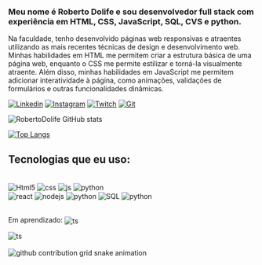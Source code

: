 ### <p>Meu nome é Roberto Dolife e sou desenvolvedor full stack com experiência em HTML, CSS, JavaScript, SQL, CVS e python.</p>

<p>Na faculdade, tenho desenvolvido páginas web responsivas e atraentes utilizando as mais recentes técnicas de design e desenvolvimento web. Minhas habilidades em HTML me permitem criar a estrutura básica de uma página web, enquanto o CSS me permite estilizar e torná-la visualmente atraente. Além disso, minhas habilidades em JavaScript me permitem adicionar interatividade à página, como animações, validações de formulários e outras funcionalidades dinâmicas.</p>

[![Linkedin](https://img.shields.io/badge/LinkedIn-0077B5?style=for-the-badge&logo=linkedin&logoColor=white)](https://br.linkedin.com/in/roberto-dolife-730505202)
[![Instagram](https://img.shields.io/badge/Instagram-E4405F?style=for-the-badge&logo=instagram&logoColor=white)](https://www.instagram.com/robertodolife/)
[![Twitch](https://img.shields.io/badge/Twitch-9146FF?style=for-the-badge&logo=twitch&logoColor=white
)](https://www.twitch.tv/ifreezyyyy)
[![Git](https://img.shields.io/badge/GitHub-100000?style=for-the-badge&logo=github&logoColor=white)](https://github.com/RobertoDolife)

![RobertoDolife GitHub stats](https://github-readme-stats.vercel.app/api?username=RobertoDolife&show_icons=true&theme=dark)

[![Top Langs](https://github-readme-stats.vercel.app/api/top-langs/?username=RobertoDolife&langs_count=8)](https://github.com/RobertoDolife/github-readme-stats)

## Tecnologias que eu uso:

<div style="display: inline_block"><br/>
  <img align="center" alt="Html5" src="https://img.shields.io/badge/HTML5-E34F26?style=for-the-badge&logo=html5&logoColor=white"/>

  <img align="center" alt="css" src="https://img.shields.io/badge/CSS3-1572B6?style=for-the-badge&logo=css3&logoColor=white"/>

  <img align="center" alt="js" src="https://img.shields.io/badge/JavaScript-F7DF1E?style=for-the-badge&logo=javascript&logoColor=black"/>

  <img align="center" alt="python" src="https://img.shields.io/badge/MongoDB-4EA94B?style=for-the-badge&logo=mongodb&logoColor=white"/>
  <br/>

  <img align="center" alt="react" src="https://img.shields.io/badge/React-20232A?style=for-the-badge&logo=react&logoColor=61DAFB"/>

  <img align="center" alt="nodejs" src="https://img.shields.io/badge/Node.js-43853D?style=for-the-badge&logo=node.js&logoColor=white"/>

  <img align="center" alt="python" src="https://img.shields.io/badge/jQuery-0769AD?style=for-the-badge&logo=jquery&logoColor=white"/>
  
  <img align="center" alt="SQL" src="https://img.shields.io/badge/MySQL-00000F?style=for-the-badge&logo=mysql&logoColor=white"/>

  <img align="center" alt="python" src="https://img.shields.io/badge/Python-14354C?style=for-the-badge&logo=python&logoColor=white"/>
  <br/>
  <br/>
  
  Em aprendizado:
  <img align="center" alt="ts" src="https://img.shields.io/badge/TypeScript-007ACC?style=for-the-badge&logo=typescript&logoColor=white"/>
  
  <img align="center" alt="ts" src="https://img.shields.io/badge/Go-00ADD8?style=for-the-badge&logo=go&logoColor=white"/>
 </div>
 <br/>
 
 <picture>
  <source media="(prefers-color-scheme: dark)" srcset="https://raw.githubusercontent.com/RobertoDolife/RobertoDolife/output/github-contribution-grid-snake-dark.svg">
  <source media="(prefers-color-scheme: light)" srcset="https://raw.githubusercontent.com/RobertoDolife/RobertoDolife/output/github-contribution-grid-snake.svg">
  <img alt="github contribution grid snake animation" src="https://raw.githubusercontent.com/RobertoDolife/RobertoDolife/output/github-contribution-grid-snake.svg">
</picture>
